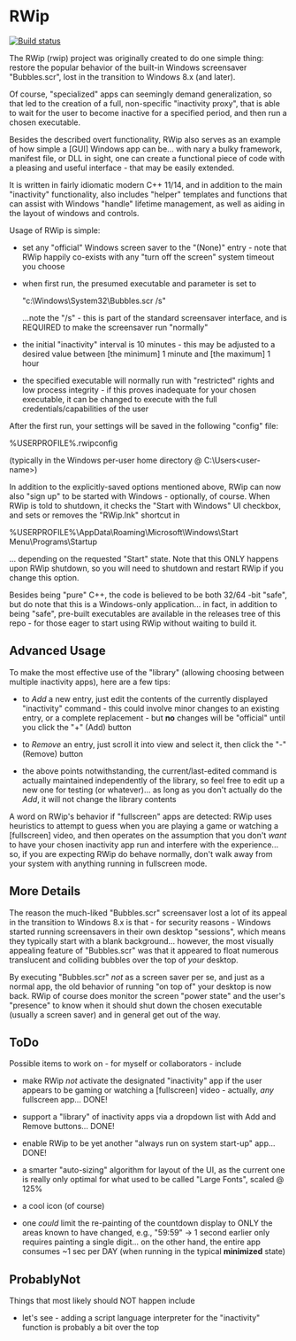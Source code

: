 # RWip

[![Build status](https://ci.appveyor.com/api/projects/status/github/robertroessler/rwip?svg=true)](https://ci.appveyor.com/project/robertroessler/rwip)

The RWip (rwip) project was originally created to do one simple thing: restore
the popular behavior of the built-in Windows screensaver "Bubbles.scr", lost in
the transition to Windows 8.x (and later).

Of course, "specialized" apps can seemingly demand generalization, so that led
to the creation of a full, non-specific "inactivity proxy", that is able to wait
for the user to become inactive for a specified period, and then run a chosen
executable.

Besides the described overt functionality, RWip also serves as an example of how
simple a [GUI] Windows app can be... with nary a bulky framework, manifest file,
or DLL in sight, one can create a functional piece of code with a pleasing and
useful interface - that may be easily extended.

It is written in fairly idiomatic modern C++ 11/14, and in addition to the main
"inactivity" functionality, also includes "helper" templates and functions that
can assist with Windows "handle" lifetime management, as well as aiding in the
layout of windows and controls.

Usage of RWip is simple:

*	set any "official" Windows screen saver to the "(None)" entry - note that
	RWip happily co-exists with any "turn off the screen" system timeout you choose

*	when first run, the presumed executable and parameter is set to

	"c:\Windows\System32\Bubbles.scr /s"

	...note the "/s" - this is part of the standard screensaver interface, and
	is REQUIRED to make the screensaver run "normally"

*	the initial "inactivity" interval is 10 minutes - this may be adjusted to
	a desired value between [the minimum] 1 minute and [the maximum] 1 hour

*	the specified executable will normally run with "restricted" rights and low
	process integrity - if this proves inadequate for your chosen executable, it
	can be changed to execute with the full credentials/capabilities of the user

After the first run, your settings will be saved in the following "config" file:

%USERPROFILE%\.rwipconfig

(typically in the Windows per-user home directory @ C:\Users\<user-name>)

In addition to the explicitly-saved options mentioned above, RWip can now also
"sign up" to be started with Windows - optionally, of course.  When RWip is told
to shutdown, it checks the "Start with Windows" UI checkbox, and sets or removes
the "RWip.lnk" shortcut in

%USERPROFILE%\AppData\Roaming\Microsoft\Windows\Start Menu\Programs\Startup

... depending on the requested "Start" state.  Note that this ONLY happens upon
RWip shutdown, so you will need to shutdown and restart RWip if you change this
option.

Besides being "pure" C++, the code is believed to be both 32/64 -bit "safe", but
do note that this is a Windows-only application... in fact, in addition to being
"safe", pre-built executables are available in the releases tree of this repo -
for those eager to start using RWip without waiting to build it.

## Advanced Usage

To make the most effective use of the "library" (allowing choosing between multiple inactivity apps), here are a few tips:

* to *Add* a new entry, just edit the contents of the currently displayed "inactivity" command - this could involve minor changes to an existing entry, or a complete replacement - but **no** changes will be "official" until you click the "+" (Add) button

* to *Remove* an entry, just scroll it into view and select it, then click the "-" (Remove) button

* the above points notwithstanding, the current/last-edited command is actually maintained independently of the library, so feel free to edit up a new one for testing (or whatever)... as long as you don't actually do the *Add*, it will not change the library contents  

A word on RWip's behavior if "fullscreen" apps are detected: RWip uses heuristics to attempt to guess when you are playing a game or watching a [fullscreen] video, and then operates on the assumption that you don't *want* to have your chosen inactivity app run and interfere with the experience... so, if you are expecting RWip do behave normally, don't walk away from your system with anything running in fullscreen mode.

## More Details

The reason the much-liked "Bubbles.scr" screensaver lost a lot of its appeal in
the transition to Windows 8.x is that - for security reasons - Windows started
running screensavers in their own desktop "sessions", which means they typically
start with a blank background... however, the most visually appealing feature of
"Bubbles.scr" was that it appeared to float numerous translucent and colliding
bubbles over the top of *your* desktop.

By executing "Bubbles.scr" *not* as a screen saver per se, and just as a normal
app, the old behavior of running "on top of" your desktop is now back.  RWip of
course does monitor the screen "power state" and the user's "presence" to know
when it should shut down the chosen executable (usually a screen saver) and in
general get out of the way.

## ToDo

Possible items to work on - for myself or collaborators - include

* make RWip *not* activate the designated "inactivity" app if the user appears to be gaming or watching a [fullscreen] video - actually, *any* fullscreen app... DONE!

* support a "library" of inactivity apps via a dropdown list with Add and Remove buttons... DONE!

* enable RWip to be yet another "always run on system start-up" app... DONE!

* a smarter "auto-sizing" algorithm for layout of the UI, as the current one is
really only optimal for what used to be called "Large Fonts", scaled @ 125%

* a cool icon (of course)

* one *could* limit the re-painting of the countdown display to ONLY the areas
known to have changed, e.g., "59:59" -> 1 second earlier only requires painting
a single digit... on the other hand, the entire app consumes ~1 sec per DAY (when running in the typical **minimized** state)

## ProbablyNot

Things that most likely should NOT happen include

* let's see - adding a script language interpreter for the "inactivity" function
is probably a bit over the top

